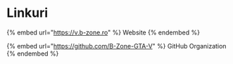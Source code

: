 # Linkuri



{% embed url="https://v.b-zone.ro" %}
Website
{% endembed %}

{% embed url="https://github.com/B-Zone-GTA-V" %}
GitHub Organization
{% endembed %}
